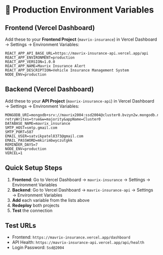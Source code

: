 # 🚀 Production Environment Variables

## Frontend (Vercel Dashboard)

Add these to your **Frontend Project** (`mavrix-insurance`) in Vercel Dashboard → Settings → Environment Variables:

```env
REACT_APP_API_BASE_URL=https://mavrix-insurance-api.vercel.app/api
REACT_APP_ENVIRONMENT=production
REACT_APP_VERSION=1.0.0
REACT_APP_NAME=Mavrix Insurance Alert
REACT_APP_DESCRIPTION=Vehicle Insurance Management System
NODE_ENV=production
```

## Backend (Vercel Dashboard)

Add these to your **API Project** (`mavrix-insurance-api`) in Vercel Dashboard → Settings → Environment Variables:

```env
MONGODB_URI=mongodb+srv://mavrix2004:ssd2004@cluster0.bvzyn2w.mongodb.net/?retryWrites=true&w=majority&appName=Cluster0
DATABASE_NAME=mavrix_insurance
SMTP_HOST=smtp.gmail.com
SMTP_PORT=587
EMAIL_USER=satvikpatel8373@gmail.com
EMAIL_PASSWORD=mkirimbwyczutgkk
REMINDER_DAYS=7
NODE_ENV=production
VERCEL=1
```

## Quick Setup Steps

1. **Frontend**: Go to Vercel Dashboard → `mavrix-insurance` → Settings → Environment Variables
2. **Backend**: Go to Vercel Dashboard → `mavrix-insurance-api` → Settings → Environment Variables
3. **Add** each variable from the lists above
4. **Redeploy** both projects
5. **Test** the connection

## Test URLs

- Frontend: `https://mavrix-insurance.vercel.app/dashboard`
- API Health: `https://mavrix-insurance-api.vercel.app/api/health`
- Login Password: `Ssd@2004`
